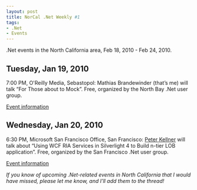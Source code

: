 ```yaml
---
layout: post
title: NorCal .Net Weekly #1
tags:
- .Net
- Events
---
```


.Net events in the North California area, Feb 18, 2010  -  Feb 24, 2010.

## Tuesday, Jan 19, 2010

7:00 PM, O'Reilly Media, Sebastopol: Mathias Brandewinder (that&rsquo;s me) will talk &ldquo;For Those about to Mock&rdquo;. Free, organized by the North Bay .Net user group.

[Event information](http://www.baynetug.org/DesktopModules/DetailXEvents.aspx?ItemID=410&mid=49)

## Wednesday, Jan 20, 2010

6:30 PM, Microsoft San Francisco Office, San Francisco: [Peter Kellner](http://peterkellner.net/) will talk about &ldquo;Using WCF RIA Services in Silverlight 4 to Build n-tier LOB application&rdquo;. Free, organized by the San Francisco .Net user group.

[Event information](http://www.baynetug.org/DesktopModules/DetailXEvents.aspx?ItemID=411&mid=49)

*If you know of upcoming .Net-related events in North California that I would have missed, please let me know, and I&rsquo;ll add them to the thread!*
